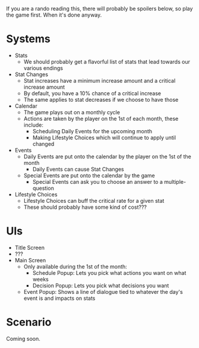 If you are a rando reading this, there will probably be spoilers below, so play the game first. When it's done anyway.

# Systems

* Stats
  * We should probably get a flavorful list of stats that lead towards our various endings
* Stat Changes
  * Stat increases have a minimum increase amount and a critical increase amount
  * By default, you have a 10% chance of a critical increase
  * The same applies to stat decreases if we choose to have those
* Calendar
  * The game plays out on a monthly cycle
  * Actions are taken by the player on the 1st of each month, these include:
    * Scheduling Daily Events for the upcoming month
    * Making Lifestyle Choices which will continue to apply until changed
* Events
  * Daily Events are put onto the calendar by the player on the 1st of the month
    * Daily Events can cause Stat Changes
  * Special Events are put onto the calendar by the game
    * Special Events can ask you to choose an answer to a multiple-question
* Lifestyle Choices
  * Lifestyle Choices can buff the critical rate for a given stat
  * These should probably have some kind of cost???

# UIs

* Title Screen
* ???
* Main Screen
  * Only available during the 1st of the month:
    * Schedule Popup: Lets you pick what actions you want on what weeks
    * Decision Popup: Lets you pick what decisions you want
  * Event Popup: Shows a line of dialogue tied to whatever the day's event is and impacts on stats

# Scenario

Coming soon.